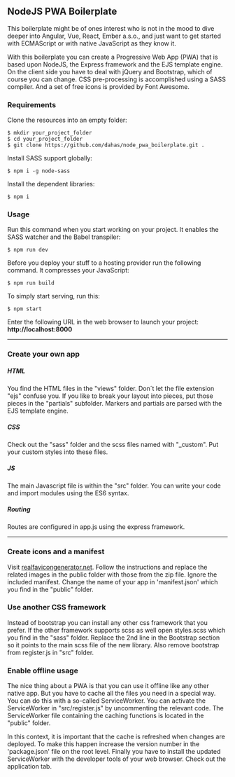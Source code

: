 ## NodeJS PWA Boilerplate

This boilerplate might be of ones interest who is not in the mood to dive deeper into Angular, Vue, React, Ember a.s.o., and just want to get started with ECMAScript or with native JavaScript as they know it.

With this boilerplate you can create a Progressive Web App (PWA) that is based upon NodeJS, the Express framework and the EJS template engine. On the client side you have to deal with jQuery and Bootstrap, which of course you can change. CSS pre-processing is accomplished using a SASS compiler. And a set of free icons is provided by Font Awesome.

### Requirements

Clone the resources into an empty folder:
```
$ mkdir your_project_folder
$ cd your_project_folder
$ git clone https://github.com/dahas/node_pwa_boilerplate.git .
```

Install SASS support globally:

```
$ npm i -g node-sass
```

Install the dependent libraries:
```
$ npm i
```

### Usage

Run this command when you start working on your project. It enables the SASS watcher and the Babel transpiler:

```
$ npm run dev
```

Before you deploy your stuff to a hosting provider run the following command. It compresses your JavaScript:

```
$ npm run build
```

To simply start serving, run this:

```
$ npm start
```

Enter the following URL in the web browser to launch your project:
**http://localhost:8000**

<hr>

### Create your own app

##### HTML

You find the HTML files in the "views" folder. Don´t let the file extension "ejs" confuse you. If you like to break your layout into pieces, put those pieces in the "partials" subfolder. Markers and partials are parsed with the EJS template engine.

##### CSS

Check out the "sass" folder and the scss files named with "_custom". Put your custom styles into these files.

##### JS

The main Javascript file is within the "src" folder. You can write your code and import modules using the ES6 syntax.

##### Routing

Routes are configured in app.js using the express framework. 

<hr>

### Create icons and a manifest

Visit [realfavicongenerator.net](https://realfavicongenerator.net). Follow the instructions and replace the related images in the public folder with those from the zip file. Ignore the included manifest. Change the name of your app in 'manifest.json' which you find in the "public" folder.

### Use another CSS framework

Instead of bootstrap you can install any other css framework that you prefer. If the other framework supports scss as well open styles.scss which you find in the "sass" folder. Replace the 2nd line in the Bootstrap section so it points to the main scss file of the new library. Also remove bootstrap from register.js in "src" folder.

### Enable offline usage

The nice thing about a PWA is that you can use it offline like any other native app. But you have to cache all the files you need in a special way. You can do this with a so-called ServiceWorker. You can activate the ServiceWorker in "src/register.js" by uncommenting the relevant code. The ServiceWorker file containing the caching functions is located in the "public" folder.

In this context, it is important that the cache is refreshed when changes are deployed. To make this happen increase the version number in the 'package.json' file on the root level. Finally you have to install the updated ServiceWorker with the developer tools of your web browser. Check out the application tab.